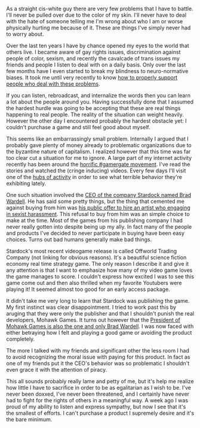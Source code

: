 As a straight cis-white guy there are very few problems that I have to battle. I'll never be pulled over due to the color of my skin. I'll never have to deal with the hate of someone telling me I'm wrong about who I am or worse physically hurting me because of it.
These are things I've simply never had to worry about.

Over the last ten years I have by chance opened my eyes to the world that others live. I became aware of gay rights issues, discrimination against people of color, sexism, and recently the cavalcade of trans issues my friends and people I listen to deal with on a daily basis. Only over the last few months have I even started to break my blindness to neuro-normative biases. It took me until very recently to know [how to properly support people who deal with these problems][ALLY].

If you can listen, rebroadcast, and internalize the words then you can learn a lot about the people around you. Having successfully done that I assumed the hardest hurdle was going to be accepting that these are real things happening to real people. The reality of the situation can weight heavily. However the other day I encountered probably the hardest obstacle yet: I couldn't purchase a game and still feel good about myself.

This seems like an embarrassingly small problem. Internally I argued that I probably gave plenty of money already to problematic organizations due to the byzantine nature of capitalism. I realized however that this time was far too clear cut a situation for me to ignore. A large part of my internet activity recently has been around the [horrific #gamergate movement][GAMERGATE]. I've read the stories and watched the (cringe inducing) videos. Every few days I'll visit one of the [hubs of activity][KOTAKUINACTION] in order to see what terrible behavior they're exhibiting lately.

One such situation involved the [CEO of the company Stardock named Brad Wardell][BRAD]. He has said some pretty things, but the thing that cemented me against buying from him was [his public offer to hire an artist who engaging in sexist harassment][COMIC]. This refusal to buy from him was an simple choice to make at the time. Most of the games from his publishing company I had never really gotten into despite being up my ally. In fact many of the  people and products I've decided to never participate in buying have been easy choices. Turns out bad humans generally make bad things.

Stardock's most recent videogame release is called Offworld Trading Company (not linking for obvious reasons). It's a beautiful science fiction economy real time strategy game. The only reason I describe it and give it any attention is that I want to emphasize how many of my video game loves the game manages to score. I couldn't express how excited I was to see this game come out and then also thrilled when my favorite Youtubers were playing it! It seemed almost too good for an early access package.

It didn't take me very long to learn that Stardock was publishing the game. My first instinct was clear disappointment. I tried to work past this by aruging that they were only the publisher and that I shouldn't punish the real developers, Mohawk Games. It turns out however that the [President of Mohawk Games is also the one and only Brad Wardell][MOHAWK]. I was now faced with either betraying how I felt and playing a good game or avoiding the product completely.

The more I talked with my friends and significant other the less room I had to avoid recognizing the moral issue with paying for this product. In fact as one of my friends put it the CEO's behavior was so problematic I shouldn't even grace it with the attention of piracy.

This all sounds probably really lame and petty of me, but it's help me realize how little I have to sacrifice in order to be as egalitarian as I wish to be. I've never been doxxed, I've never been threatened, and I certainly have never had to fight for the rights of others in a meaningful way. A week ago I was proud of my ability to listen and express sympathy, but now I see that it's the smallest of efforts. I can't purchase a product I supremely desire and it's the bare minimum.

[ALLY]: http://juliepagano.com/blog/2014/05/10/so-you-want-to-be-an-ally/
[BRAD]: https://twitter.com/draginol
[KOTAKUINACTION]: http://www.reddit.com/r/kotakuinaction
[GAMERGATE]: https://storify.com/strictmachine/gameovergate
[COMIC]: http://www.xanthir.com/b4ZT0
[MOHAWK]: http://www.mohawkgames.com/about/